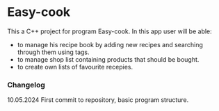 # Easy-cook

This a C++ project for program Easy-cook.
In this app user will be able:
* to manage his recipe book by adding new recipes and searching through them using tags.
* to manage shop list containing products that should be bought.
* to create own lists of favourite recepies.

### Changelog

10.05.2024
First commit to repository, basic program structure.